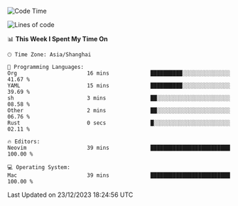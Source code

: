 <!--START_SECTION:waka-->
![Code Time](http://img.shields.io/badge/Code%20Time-1%2C766%20hrs%203%20mins-blue)

![Lines of code](https://img.shields.io/badge/From%20Hello%20World%20I%27ve%20Written-285.3%20thousand%20lines%20of%20code-blue)

📊 **This Week I Spent My Time On** 

```text
🕑︎ Time Zone: Asia/Shanghai

💬 Programming Languages: 
Org                      16 mins             ██████████░░░░░░░░░░░░░░░   41.67 % 
YAML                     15 mins             ██████████░░░░░░░░░░░░░░░   39.69 % 
sh                       3 mins              ██░░░░░░░░░░░░░░░░░░░░░░░   08.58 % 
Other                    2 mins              ██░░░░░░░░░░░░░░░░░░░░░░░   06.76 % 
Rust                     0 secs              █░░░░░░░░░░░░░░░░░░░░░░░░   02.11 % 

🔥 Editors: 
Neovim                   39 mins             █████████████████████████   100.00 % 

💻 Operating System: 
Mac                      39 mins             █████████████████████████   100.00 % 
```


 Last Updated on 23/12/2023 18:24:56 UTC
<!--END_SECTION:waka-->

